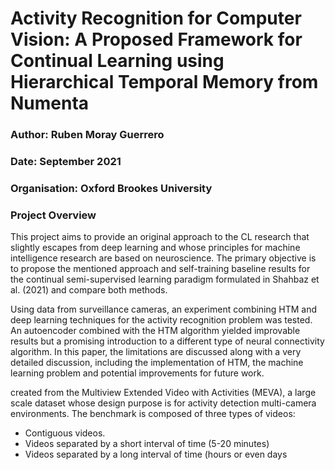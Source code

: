 #   Activity Recognition for Computer Vision: A Proposed Framework for Continual Learning using Hierarchical Temporal Memory from Numenta

### Author: Ruben Moray Guerrero
### Date: September 2021
### Organisation: Oxford Brookes University


### Project Overview

This project aims to provide an original approach to the CL research that slightly 
escapes from deep learning and whose principles for machine intelligence research 
are based on neuroscience. The primary objective is to propose the mentioned 
approach and self-training baseline results for the continual semi-supervised learning 
paradigm formulated in Shahbaz et al. (2021) and compare both methods.

Using data from surveillance cameras, an experiment combining HTM and deep 
learning techniques for the activity recognition problem was tested. An autoencoder 
combined with the HTM algorithm yielded improvable results but a promising 
introduction to a different type of neural connectivity algorithm. In this paper, the 
limitations are discussed along with a very detailed discussion, including the 
implementation of HTM, the machine learning problem and potential improvements for 
future work.

created from the Multiview Extended Video with Activities (MEVA), a large 
scale dataset whose design purpose is for activity detection multi-camera 
environments. The benchmark is composed of three types of videos:
- Contiguous videos.
- Videos separated by a short interval of time (5-20 minutes)
- Videos separated by a long interval of time (hours or even days

